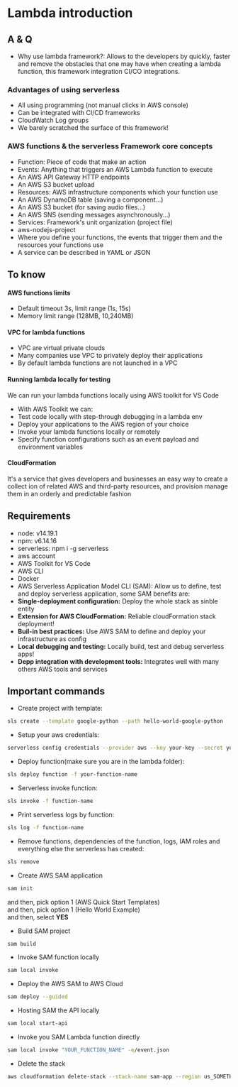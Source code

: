 # Lambda introduction

## A & Q
- Why use lambda framework?: Allows to the developers by quickly, faster and remove the obstacles that one may have when creating a lambda function, this framework integration CI/CO integrations.

### Advantages of using serverless
- All using programming (not manual clicks in AWS console)
- Can be integrated with CI/CD frameworks
- CloudWatch Log groups
- We barely scratched the surface of this framework!

### AWS functions & the serverless Framework core concepts
- Function: Piece of code that make an action
- Events: Anything that triggers an AWS Lambda function to execute
 - An AWS API Gateway HTTP endpoints
 - An AWS S3 bucket upload
- Resources: AWS infrastructure components which your function use
 - An AWS DynamoDB table (saving a component...)
 - An AWS S3 bucket (for saving audio files...)
 - An AWS SNS (sending messages asynchronously...)
- Services:
Framework's unit organization (project file)
- aws-nodejs-project
- Where you define your functions, the events that trigger them and the resources your functions use
- A service can be described in YAML or JSON

## To know
#### AWS functions limits
- Default timeout 3s, limit range (1s, 15s)
- Memory limit range (128MB, 10,240MB)

#### VPC for lambda functions
- VPC are virtual private clouds
 - Many companies use VPC to privately deploy their applications
 - By default lambda functions are not launched in a VPC

#### Running lambda locally for testing
We can run your lambda functions locally using AWS toolkit for VS Code

- With AWS Toolkit we can:
 - Test code locally with step-through debugging in a lambda env
 - Deploy your applications to the AWS region of your choice
 - Invoke your lambda functions locally or remotely
 - Specify function configurations such as an event payload and environment variables

#### CloudFormation
It's a service that gives developers and businesses an easy way to create a collect
ion of related AWS and third-party resources, and provision manage them in an orderly and predictable fashion

## Requirements
- node: v14.19.1
- npm: v6.14.16
- serverless: npm i -g serverless
- aws account
- AWS Toolkit for VS Code
- AWS CLI
- Docker
- AWS Serverless Application Model CLI (SAM): Allow us to define, test and deploy serverless application, some SAM benefits are:
 - **Single-deployment configuration:** Deploy the whole stack as sinble entity
 - **Extension for AWS CloudFormation:** Reliable cloudFormation stack deployment!
 - **Buil-in best practices:** Use AWS SAM to define and deploy your infrastructure as config
 - **Local debugging and testing:** Locally build, test and debug serverless apps!
 - **Depp integration with development tools:** Integrates well with many others AWS tools and services 

## Important commands
- Create project with template:
```sh 
sls create --template google-python --path hello-world-google-python
```
- Setup your aws credentials:
```sh 
serverless config credentials --provider aws --key your-key --secret your-secret profile your-profile
```
- Deploy function(make sure you are in the lambda folder):
```sh
sls deploy function -f your-function-name
```
- Serverless invoke function:
```sh
sls invoke -f function-name
```
- Print serverless logs by function:
```sh
sls log -f function-name
```
- Remove functions, dependencies of the function, logs, IAM roles and everything else the serverless has created:
```sh 
sls remove
```
- Create AWS SAM application
```sh
sam init
```
and then, pick option 1 (AWS Quick Start Templates)\
and then, pick option 1 (Hello World Example)\
and then, select **YES**
- Build SAM project
```sh
sam build
```
- Invoke SAM function locally
```sh
sam local invoke
```
- Deploy the AWS SAM to AWS Cloud
```sh
sam deploy --guided
```
- Hosting SAM the API locally
```sh
sam local start-api
```
- Invoke you SAM Lambda function directly
```sh
sam local invoke "YOUR_FUNCTION_NAME" -e/event.json
```
- Delete the stack
```sh
aws cloudformation delete-stack --stack-name sam-app --region us_SOMETHING
```

